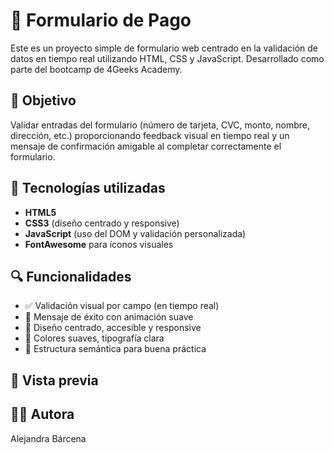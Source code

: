 # 📝 Formulario de Pago

Este es un proyecto simple de formulario web centrado en la validación de datos en tiempo real utilizando HTML, CSS y JavaScript. Desarrollado como parte del bootcamp de 4Geeks Academy.

## 🎯 Objetivo

Validar entradas del formulario (número de tarjeta, CVC, monto, nombre, dirección, etc.) proporcionando feedback visual en tiempo real y un mensaje de confirmación amigable al completar correctamente el formulario.

## 🚀 Tecnologías utilizadas

- **HTML5**
- **CSS3** (diseño centrado y responsive)
- **JavaScript** (uso del DOM y validación personalizada)
- **FontAwesome** para íconos visuales

## 🔍 Funcionalidades

- ✅ Validación visual por campo (en tiempo real)
- 💬 Mensaje de éxito con animación suave
- 📱 Diseño centrado, accesible y responsive
- 🎨 Colores suaves, tipografía clara
- 🧠 Estructura semántica para buena práctica

## 📸 Vista previa

## 👩‍💻 Autora

Alejandra Bárcena
